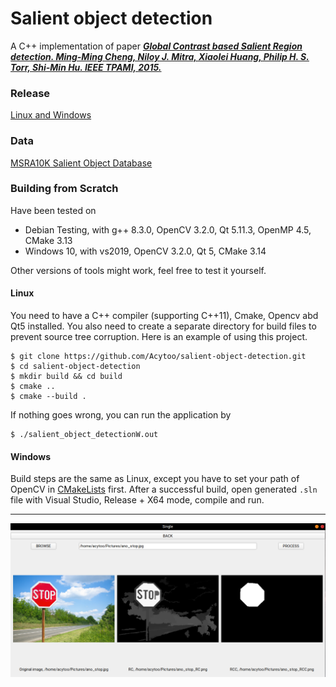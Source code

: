 # Salient object detection

A C++ implementation of paper [***Global Contrast based Salient Region detection. Ming-Ming Cheng, Niloy J. Mitra, Xiaolei Huang, Philip H. S. Torr, Shi-Min Hu. IEEE TPAMI, 2015.*** ](https://mmcheng.net/mftp/Papers/SaliencyTPAMI.pdf)

### Release
[Linux and Windows](https://github.com/Acytoo/salient-object-detection/releases)

### Data
[MSRA10K Salient Object Database](https://mmcheng.net/msra10k/)

### Building from Scratch

Have been tested on 
* Debian Testing, with g++ 8.3.0, OpenCV 3.2.0, Qt 5.11.3, OpenMP 4.5, CMake 3.13
* Windows 10, with vs2019, OpenCV 3.2.0, Qt 5, CMake 3.14

Other versions of tools might work, feel free to test it yourself.

#### Linux
You need to have a C++ compiler (supporting C++11), Cmake, Opencv abd Qt5 installed. You also need to create a separate directory for build files to prevent source tree corruption. 
Here is an example of using this project.
```
$ git clone https://github.com/Acytoo/salient-object-detection.git
$ cd salient-object-detection
$ mkdir build && cd build
$ cmake ..
$ cmake --build .
```
If nothing goes wrong, you can run the application by 
```
$ ./salient_object_detectionW.out
``` 

#### Windows
Build steps are the same as Linux, except you have to set your path of OpenCV in [CMakeLists](https://github.com/Acytoo/salient-object-detection/blob/master/CMakeLists.txt) first.
After a successful build, open generated ```.sln``` file with Visual Studio, Release + X64 mode, compile and run.


---
![demo](https://raw.githubusercontent.com/acytoo/salient-object-detection/master/resources/image/screenshot0.png)
